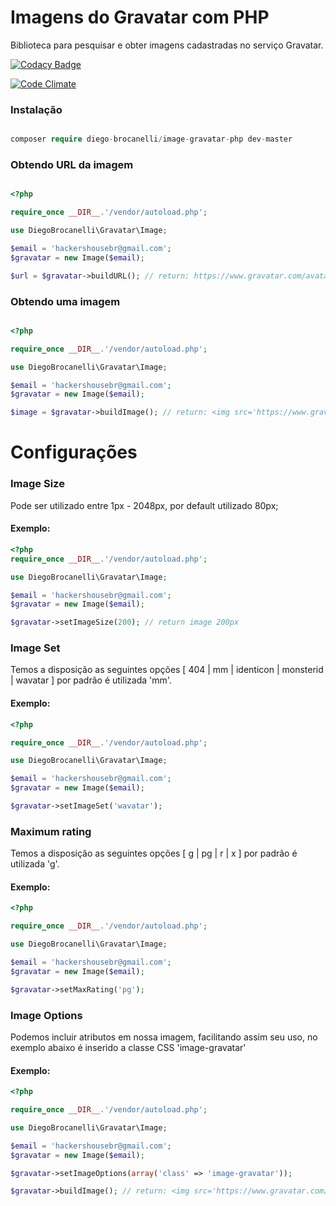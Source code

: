 # Imagens do Gravatar com PHP

Biblioteca para pesquisar e obter imagens cadastradas no serviço Gravatar.

[![Codacy Badge](https://api.codacy.com/project/badge/Grade/dc291bd6d6d6459e978653166a4c7061)](https://www.codacy.com/app/Diego-Brocanelli/image-gravatar-php?utm_source=github.com&amp;utm_medium=referral&amp;utm_content=Diego-Brocanelli/image-gravatar-php&amp;utm_campaign=Badge_Grade)

[![Code Climate](https://codeclimate.com/github/Diego-Brocanelli/image-gravatar-php/badges/gpa.svg)](https://codeclimate.com/github/Diego-Brocanelli/image-gravatar-php)


### Instalação 

```php

composer require diego-brocanelli/image-gravatar-php dev-master

```

### Obtendo URL da imagem

```php

<?php

require_once __DIR__.'/vendor/autoload.php';

use DiegoBrocanelli\Gravatar\Image;

$email = 'hackershousebr@gmail.com';
$gravatar = new Image($email);

$url = $gravatar->buildURL(); // return: https://www.gravatar.com/avatar/dfeea822891ef9e6df82ec9f4a74cf8d?s=80&d=mm&r=g

```

### Obtendo uma imagem

```php

<?php

require_once __DIR__.'/vendor/autoload.php';

use DiegoBrocanelli\Gravatar\Image;

$email = 'hackershousebr@gmail.com';
$gravatar = new Image($email);

$image = $gravatar->buildImage(); // return: <img src='https://www.gravatar.com/avatar/dfeea822891ef9e6df82ec9f4a74cf8d?s=80&d=mm&r=g'/>

```

# Configurações

### Image Size

Pode ser utilizado entre 1px - 2048px, por default  utilizado 80px;

#### Exemplo:
```php
<?php
require_once __DIR__.'/vendor/autoload.php';

use DiegoBrocanelli\Gravatar\Image;

$email = 'hackershousebr@gmail.com';
$gravatar = new Image($email);

$gravatar->setImageSize(200); // return image 200px
```

### Image Set

Temos a disposição as seguintes opções [ 404 | mm | identicon | monsterid | wavatar ] por padrão é utilizada 'mm'.

#### Exemplo:
```php
<?php

require_once __DIR__.'/vendor/autoload.php';

use DiegoBrocanelli\Gravatar\Image;

$email = 'hackershousebr@gmail.com';
$gravatar = new Image($email);

$gravatar->setImageSet('wavatar');
```

### Maximum rating

Temos a disposição as seguintes opções [ g | pg | r | x ] por padrão é utilizada 'g'.

#### Exemplo:
```php
<?php

require_once __DIR__.'/vendor/autoload.php';

use DiegoBrocanelli\Gravatar\Image;

$email = 'hackershousebr@gmail.com';
$gravatar = new Image($email);

$gravatar->setMaxRating('pg');
```

### Image Options

Podemos incluir atributos em nossa imagem, facilitando assim seu uso, no exemplo abaixo é inserido a classe CSS 'image-gravatar'

#### Exemplo:
```php
<?php

require_once __DIR__.'/vendor/autoload.php';

use DiegoBrocanelli\Gravatar\Image;

$email = 'hackershousebr@gmail.com';
$gravatar = new Image($email);

$gravatar->setImageOptions(array('class' => 'image-gravatar'));

$gravatar->buildImage(); // return: <img src='https://www.gravatar.com/avatar/dfeea822891ef9e6df82ec9f4a74cf8d?s=80&d=mm&r=g' class="image-gravatar"/>
```
